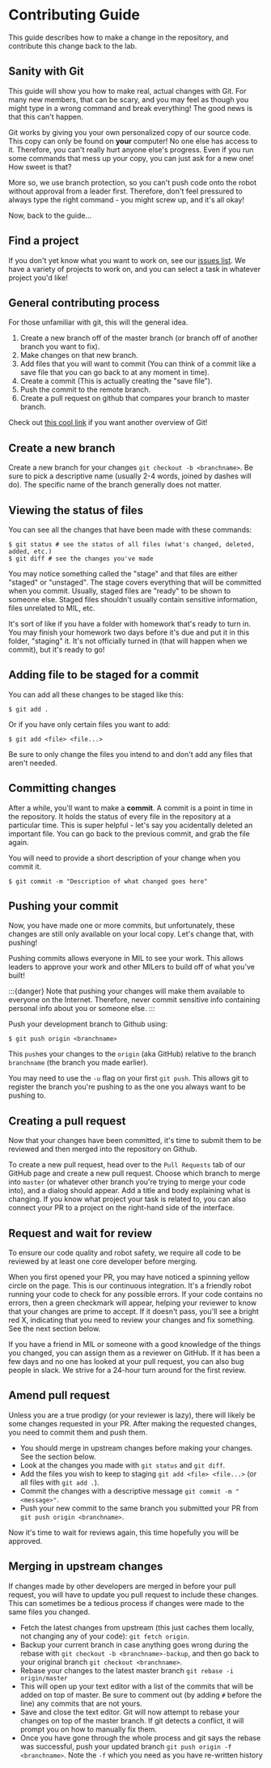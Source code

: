 # Contributing Guide
This guide describes how to make a change in the repository, and contribute this 
change back to the lab.

## Sanity with Git
This guide will show you how to make real, actual changes with Git. For many new
members, that can be scary, and you may feel as though you might type in a wrong
command and break everything! The good news is that this can't happen.

Git works by giving you your own personalized copy of our source code. This copy
can only be found on **your** computer! No one else has access to it. Therefore,
you can't really hurt anyone else's progress. Even if you run some commands that
mess up your copy, you can just ask for a new one! How sweet is that?

More so, we use branch protection, so you can't push code onto the robot without
approval from a leader first. Therefore, don't feel pressured to always type the right
command - you might screw up, and it's all okay!

Now, back to the guide...

## Find a project
If you don't yet know what you want to work on, see our [issues list](https://github.com/uf-mil/mil/issues).
We have a variety of projects to work on, and you can select a task in whatever
project you'd like!

## General contributing process
For those unfamiliar with git, this will the general idea.
1. Create a new branch off of the master branch (or branch off of another branch 
you want to fix).
1. Make changes on that new branch.
1. Add files that you will want to commit (You can think of a commit like a 
save file that you can go back to at any moment in time).
1. Create a commit (This is actually creating the "save file").
1. Push the commit to the remote branch.
1. Create a pull request on github that compares your branch to master branch.

Check out [this cool link](https://rogerdudler.github.io/git-guide/) if you want
another overview of Git!

## Create a new branch
Create a new branch for your changes `git checkout -b <branchname>`. Be sure to 
pick a descriptive name (usually 2-4 words, joined by dashes will do). The specific 
name of the branch generally does not matter.

## Viewing the status of files
You can see all the changes that have been made with these commands:

    $ git status # see the status of all files (what's changed, deleted, added, etc.)
    $ git diff # see the changes you've made

You may notice something called the "stage" and that files are either "staged" or
"unstaged". The stage covers everything that will be committed when you commit.
Usually, staged files are "ready" to be shown to someone else. Staged files shouldn't
usually contain sensitive information, files unrelated to MIL, etc.

It's sort of like if you have a folder with homework that's ready to turn in. You
may finish your homework two days before it's due and put it in this folder, "staging"
it. It's not officially turned in (that will happen when we commit), but it's ready to go!

## Adding file to be staged for a commit 
You can add all these changes to be staged like this:

    $ git add .

Or if you have only certain files you want to add:

    $ git add <file> <file...>

Be sure to only change the files you intend to and don't add any files that aren't needed.

## Committing changes
After a while, you'll want to make a **commit**. A commit is a point in time in the repository.
It holds the status of every file in the repository at a particular time. This is
super helpful - let's say you acidentally deleted an important file. You can go
back to the previous commit, and grab the file again.

You will need to provide a short description of your change when you commit it.

    $ git commit -m "Description of what changed goes here"

## Pushing your commit
Now, you have made one or more commits, but unfortunately, these changes are still
only available on your local copy. Let's change that, with pushing!

Pushing commits allows everyone in MIL to see your work. This allows leaders to 
approve your work and other MILers to build off of what you've built!

:::{danger}
Note that pushing your changes will make them available to everyone on the Internet.
Therefore, never commit sensitive info containing personal info about you or someone
else.
:::

Push your development branch to Github using:

    $ git push origin <branchname>

This `push`es your changes to the `origin` (aka GitHub) relative to the branch
`branchname` (the branch you made earlier).

You may need to use the `-u` flag on your first `git push`. This allows git to register
the branch you're pushing to as the one you always want to be pushing to.


## Creating a pull request
Now that your changes have been committed, it's time to submit them to be 
reviewed and then merged into the repository on Github.

To create a new pull request, head over to the `Pull Requests` tab of our GitHub
page and create a new pull request. Choose which branch to merge into `master` (or
whatever other branch you're trying to merge your code into), and a dialog should appear.
Add a title and body explaining what is changing. If you know what project your task
is related to, you can also connect your PR to a project on the right-hand side of
the interface.

## Request and wait for review
To ensure our code quality and robot safety, we require all code to be reviewed 
by at least one core developer before merging.

When you first opened your PR, you may have noticed a spinning yellow circle on
the page. This is our continuous integration. It's a friendly robot running your
code to check for any possible errors. If your code contains no errors, then a green
checkmark will appear, helping your reviewer to know that your changes are prime to accept.
If it doesn't pass, you'll see a bright red X, indicating that you need to review your
changes and fix something. See the next section below.

If you have a friend in MIL or someone with a good knowledge of the things you 
changed, you can assign them as a reviewer on GitHub. If it has been a few days 
and no one has looked at your pull request, you can also bug people in slack.
We strive for a 24-hour turn around for the first review.

## Amend pull request
Unless you are a true prodigy (or your reviewer is lazy), there will likely be 
some changes requested in your PR. After making the requested changes, you need 
to commit them and push them.

* You should merge in upstream changes before making your changes. See the section below.
* Look at the changes you made with `git status` and `git diff`.
* Add the files you wish to keep to staging `git add <file> <file...>` (or all files with `git add .`).
* Commit the changes with a descriptive message `git commit -m "<message>"`.
* Push your new commit to the same branch you submitted your PR from `git push origin <branchname>`.

Now it's time to wait for reviews again, this time hopefully you will be approved.

## Merging in upstream changes
If changes made by other developers are merged in before your pull request, you will have to update
you pull request to include these changes. This can sometimes be a tedious process if changes
were made to the same files you changed.

* Fetch the latest changes from upstream (this just caches them locally, not 
changing any of your code): `git fetch origin`.
* Backup your current branch in case anything goes wrong during the rebase with `git checkout -b <branchname>-backup`, 
and then go back to your original branch `git checkout <branchname>`.
* Rebase your changes to the latest master branch `git rebase -i origin/master`
* This will open up your text editor with a list of the commits that will be 
added on top of master. Be sure to comment out (by adding `#` before the line) 
any commits that are not yours.
* Save and close the text editor. Git will now attempt to rebase your changes 
on top of the master branch. If git detects a conflict, it will prompt you 
on how to manually fix them.
* Once you have gone through the whole process and git says the rebase was 
successful, push your updated branch `git push origin -f <branchname>`. Note 
the `-f` which you need as you have re-written history
